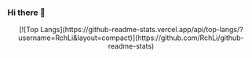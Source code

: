 ### Hi there 👋

<!--
**RchLi/RchLi** is a ✨ _special_ ✨ repository because its `README.md` (this file) appears on your GitHub profile.

Here are some ideas to get you started:

- 🔭 I’m currently working on ...
- 🌱 I’m currently learning ...
- 👯 I’m looking to collaborate on ...
- 🤔 I’m looking for help with ...
- 💬 Ask me about ...
- 📫 How to reach me: ...
- 😄 Pronouns: ...
- ⚡ Fun fact: ...
-->

<div align="center">
[![Top Langs](https://github-readme-stats.vercel.app/api/top-langs/?username=RchLi&layout=compact)](https://github.com/RchLi/github-readme-stats)
<div align="center">
